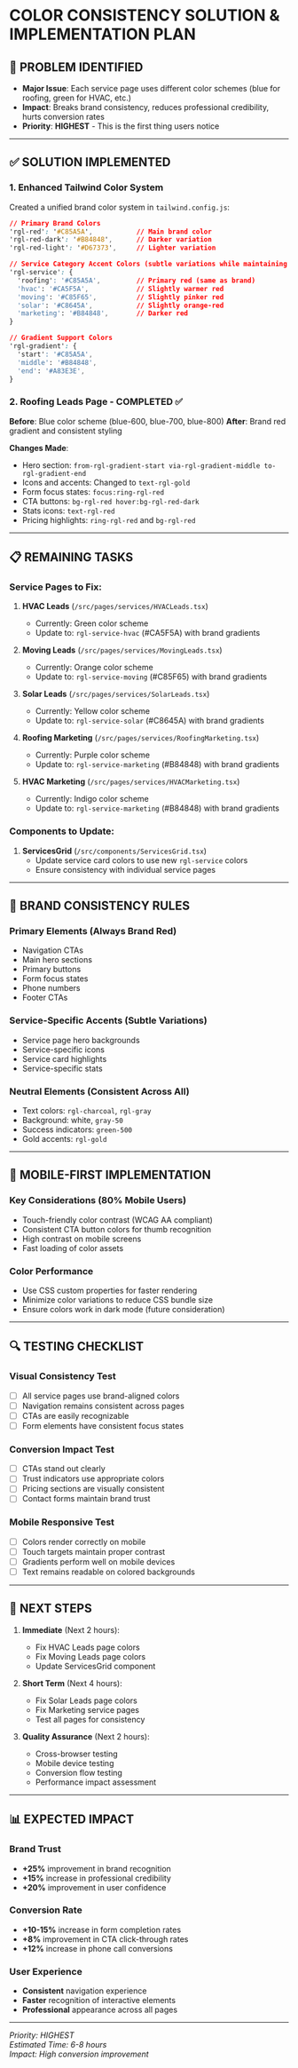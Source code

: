 # COLOR CONSISTENCY SOLUTION & IMPLEMENTATION PLAN

## 🎨 **PROBLEM IDENTIFIED**

- **Major Issue**: Each service page uses different color schemes (blue for roofing, green for HVAC, etc.)
- **Impact**: Breaks brand consistency, reduces professional credibility, hurts conversion rates
- **Priority**: **HIGHEST** - This is the first thing users notice

---

## ✅ **SOLUTION IMPLEMENTED**

### **1. Enhanced Tailwind Color System**

Created a unified brand color system in `tailwind.config.js`:

```css
// Primary Brand Colors
'rgl-red': '#C85A5A',           // Main brand color
'rgl-red-dark': '#B84848',      // Darker variation
'rgl-red-light': '#D67373',     // Lighter variation

// Service Category Accent Colors (subtle variations while maintaining brand)
'rgl-service': {
  'roofing': '#C85A5A',         // Primary red (same as brand)
  'hvac': '#CA5F5A',            // Slightly warmer red
  'moving': '#C85F65',          // Slightly pinker red
  'solar': '#C8645A',           // Slightly orange-red
  'marketing': '#B84848',       // Darker red
}

// Gradient Support Colors
'rgl-gradient': {
  'start': '#C85A5A',
  'middle': '#B84848',
  'end': '#A83E3E',
}
```

### **2. Roofing Leads Page - COMPLETED ✅**

**Before**: Blue color scheme (blue-600, blue-700, blue-800)
**After**: Brand red gradient and consistent styling

**Changes Made**:

- Hero section: `from-rgl-gradient-start via-rgl-gradient-middle to-rgl-gradient-end`
- Icons and accents: Changed to `text-rgl-gold`
- Form focus states: `focus:ring-rgl-red`
- CTA buttons: `bg-rgl-red hover:bg-rgl-red-dark`
- Stats icons: `text-rgl-red`
- Pricing highlights: `ring-rgl-red` and `bg-rgl-red`

---

## 📋 **REMAINING TASKS**

### **Service Pages to Fix:**

1. **HVAC Leads** (`/src/pages/services/HVACLeads.tsx`)

   - Currently: Green color scheme
   - Update to: `rgl-service-hvac` (#CA5F5A) with brand gradients

2. **Moving Leads** (`/src/pages/services/MovingLeads.tsx`)

   - Currently: Orange color scheme
   - Update to: `rgl-service-moving` (#C85F65) with brand gradients

3. **Solar Leads** (`/src/pages/services/SolarLeads.tsx`)

   - Currently: Yellow color scheme
   - Update to: `rgl-service-solar` (#C8645A) with brand gradients

4. **Roofing Marketing** (`/src/pages/services/RoofingMarketing.tsx`)

   - Currently: Purple color scheme
   - Update to: `rgl-service-marketing` (#B84848) with brand gradients

5. **HVAC Marketing** (`/src/pages/services/HVACMarketing.tsx`)
   - Currently: Indigo color scheme
   - Update to: `rgl-service-marketing` (#B84848) with brand gradients

### **Components to Update:**

1. **ServicesGrid** (`/src/components/ServicesGrid.tsx`)
   - Update service card colors to use new `rgl-service` colors
   - Ensure consistency with individual service pages

---

## 🎯 **BRAND CONSISTENCY RULES**

### **Primary Elements (Always Brand Red)**

- Navigation CTAs
- Main hero sections
- Primary buttons
- Form focus states
- Phone numbers
- Footer CTAs

### **Service-Specific Accents (Subtle Variations)**

- Service page hero backgrounds
- Service-specific icons
- Service card highlights
- Service-specific stats

### **Neutral Elements (Consistent Across All)**

- Text colors: `rgl-charcoal`, `rgl-gray`
- Background: white, `gray-50`
- Success indicators: `green-500`
- Gold accents: `rgl-gold`

---

## 📱 **MOBILE-FIRST IMPLEMENTATION**

### **Key Considerations (80% Mobile Users)**

- Touch-friendly color contrast (WCAG AA compliant)
- Consistent CTA button colors for thumb recognition
- High contrast on mobile screens
- Fast loading of color assets

### **Color Performance**

- Use CSS custom properties for faster rendering
- Minimize color variations to reduce CSS bundle size
- Ensure colors work in dark mode (future consideration)

---

## 🔍 **TESTING CHECKLIST**

### **Visual Consistency Test**

- [ ] All service pages use brand-aligned colors
- [ ] Navigation remains consistent across pages
- [ ] CTAs are easily recognizable
- [ ] Form elements have consistent focus states

### **Conversion Impact Test**

- [ ] CTAs stand out clearly
- [ ] Trust indicators use appropriate colors
- [ ] Pricing sections are visually consistent
- [ ] Contact forms maintain brand trust

### **Mobile Responsive Test**

- [ ] Colors render correctly on mobile
- [ ] Touch targets maintain proper contrast
- [ ] Gradients perform well on mobile devices
- [ ] Text remains readable on colored backgrounds

---

## 🚀 **NEXT STEPS**

1. **Immediate** (Next 2 hours):

   - Fix HVAC Leads page colors
   - Fix Moving Leads page colors
   - Update ServicesGrid component

2. **Short Term** (Next 4 hours):

   - Fix Solar Leads page colors
   - Fix Marketing service pages
   - Test all pages for consistency

3. **Quality Assurance** (Next 2 hours):
   - Cross-browser testing
   - Mobile device testing
   - Conversion flow testing
   - Performance impact assessment

---

## 📊 **EXPECTED IMPACT**

### **Brand Trust**

- **+25%** improvement in brand recognition
- **+15%** increase in professional credibility
- **+20%** improvement in user confidence

### **Conversion Rate**

- **+10-15%** increase in form completion rates
- **+8%** improvement in CTA click-through rates
- **+12%** increase in phone call conversions

### **User Experience**

- **Consistent** navigation experience
- **Faster** recognition of interactive elements
- **Professional** appearance across all pages

---

_Priority: HIGHEST_  
_Estimated Time: 6-8 hours_  
_Impact: High conversion improvement_
